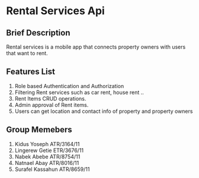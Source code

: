# Rental Services Api
## Brief Description
Rental services is a mobile app that connects property owners with users that want to rent.

## Features List
1. Role based Authentication and Authorization
2. Filtering Rent services such as car rent, house rent ..
3. Rent Items CRUD operations.
4. Admin approval of Rent items.
5. Users can get location and contact info of property and property owners

## Group Memebers
1. Kidus Yoseph           ATR/3164/11
2. Lingerew Getie        ETR/3676/11 
3. Nabek Abebe           ATR/8754/11
4. Natnael Abay           ATR/8016/11
5. Surafel Kassahun     ATR/8659/11

